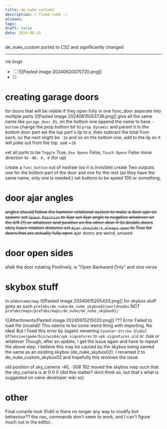 ```yaml
---
title: de_nuke_custom2
description: i fixed nuke :)
aliases: 
tags: 
draft: false
date: 2024-06-15
---
```

de_nuke_custom ported to CS2 and significantly changed

---





vis bugs
- [ ] ![[Pasted image 20240620075720.png]]
- [ ] 


# creating garage doors
for doors that will be visible if they open fully in one func_door
seperate into multiple parts
![[Pasted image 20240615053738.png]]
give all the same name like `garage_door_01`, on the bottom one append the name to have `-bottom`
change the prop bottom bit to `prop_dynamic` and parent it to the bottom door part
set the top part's lip to `0`, then subtract the total from each, so the next might be `-16` and so on
the bottom one, add to the lip so it will poke out from the top. use ~`16`

set all parts to be `Toggle` True, `Use Opens` False, `Touch Opens` False
move direction to `-90, 0, 0` (for up)

create a `func_button` out of nodraw (so it is invisible)
create Two outputs: one for the bottom part of the door and one for the rest (as they have the same name, only one is needed.)
set buttons to be speed 100 or something, 

# door ajar angles
~~angles should follow the hammer rotational system
to make a door ajar on spawn:
set `Spawn Position` to Ajar
set Ajar angle to negative whatever on the left (?) or whatever
and positive on the other door if its double doors okey
leave rotation distance
set `Ajar shouldn't always open` to True for doors that are actually fully open~~
ajar doors are weird, unused


# door open sides
afaik
the door rotating Positively, is "Open Backward Only" and vice versa



# skybox stuff
in `addonname/map`
![[Pasted image 20240615205433.png]]
for skybox stuff goes as such
`prefabs/de_nuke/de_nuke_skybox02/worldnodes`
NOT `prefabs/maps/prefabs/maps/de_nuke/de_nuke_skybox02/`

![[Attachments/Pasted image 20240615215020.png]]
???
Error
Failed to load file (invalid)!
This seems to be some weird thing with importing. No idea!
But I fixed this error by (again) renaming `Counter-Strike Global Offensive/game/bin/win64/vpk.signatures` to `vpk.signatures.old` or .bak or whatever
Though, after an update, I get the issue again and have to repeat the above step. I believe this may be caused by the skybox being named the same as an existing skybox (de_nuke_skybox02). I renamed it to de_nuke_custom_skybox02 and hopefully this resolves the issue.

old position of sky_camera -40, -308 192
moved the skybox map such that the sky_camera is at 0 0 0
(did this matter? dont think so, but that's what is suggested on valve developer wiki so)


# other
Final compile took 5h40
is there no longer any way to modify bot behaviour?? the nav_ commands don't seem to work, and I can't figure much out in the editor..